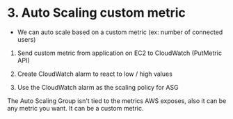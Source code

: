 # 3. Auto Scaling custom metric

- We can auto scale based on a custom metric (ex: number of connected users)

1. Send custom metric from application on EC2 to CloudWatch (PutMetric API)

2. Create CloudWatch alarm to react to low / high values

3. Use the CloudWatch alarm as the scaling policy for ASG

The Auto Scaling Group isn't tied to the metrics AWS exposes, also it can be any metric you want. It can be a custom metric.